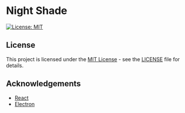 # Night Shade

[![License: MIT](https://img.shields.io/badge/License-MIT-yellow.svg)](https://opensource.org/licenses/MIT)

## License

This project is licensed under the [MIT License](LICENSE) - see the [LICENSE](LICENSE) file for details.

## Acknowledgements

- [React](https://react.dev/)
- [Electron](https://www.electronjs.org/)
